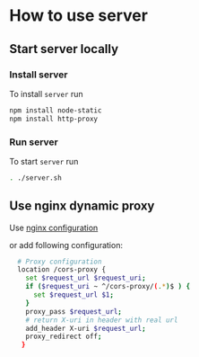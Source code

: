 # How to use server

## Start server locally

### Install server

To install `server` run

```bash
npm install node-static
npm install http-proxy
```

### Run server

To start `server` run
 
```bash
. ./server.sh
```


## Use nginx dynamic proxy

Use [nginx configuration](nginx)

or add following configuration:
 
```bash
  # Proxy configuration
  location /cors-proxy {
    set $request_url $request_uri;
    if ($request_uri ~ ^/cors-proxy/(.*)$ ) {
      set $request_url $1;
    }
    proxy_pass $request_url;
    # return X-uri in header with real url
    add_header X-uri $request_url;
    proxy_redirect off;
   }
```